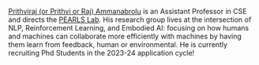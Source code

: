 [Prithviraj (or Prithvi or Raj) Ammanabrolu](https://prithvirajva.com) is an Assistant Professor in CSE and directs the [PEARLS Lab](http://pearls.ucsd.edu). His research group lives at the intersection of NLP, Reinforcement Learning, and Embodied AI: focusing on how humans and machines can collaborate more efficiently with machines by having them learn from feedback, human or environmental. He is currently recruiting Phd Students in the 2023-24 application cycle!
